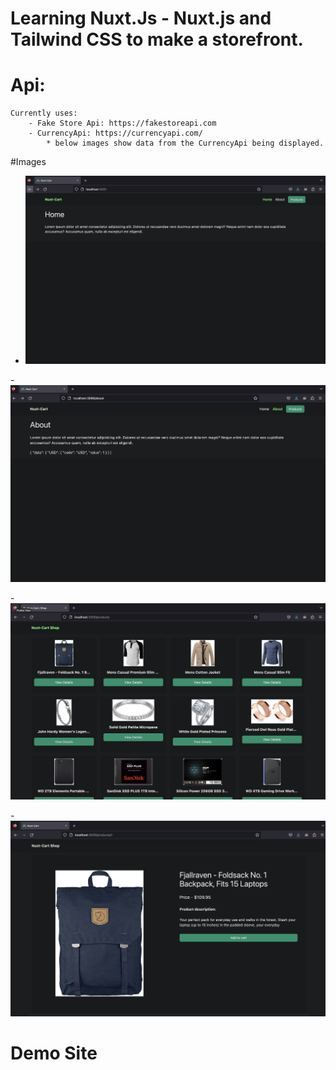 # Learning Nuxt.Js - Nuxt.js and Tailwind CSS to make a storefront.




# Api:
    Currently uses:
        - Fake Store Api: https://fakestoreapi.com
        - CurrencyApi: https://currencyapi.com/
            * below images show data from the CurrencyApi being displayed. 


#Images

- <img src="./assets/img/home.png" alt="Nuxt-Cart Home" />

-<img src="./assets/img/aboutandapi.png" alt="Nuxt-Cart Home" />

-<img src="./assets/img/productsPage.png" alt="Nuxt-Cart Home" />

-<img src="./assets/img/product.png" alt="Nuxt-Cart Home" />


# Demo Site


    
